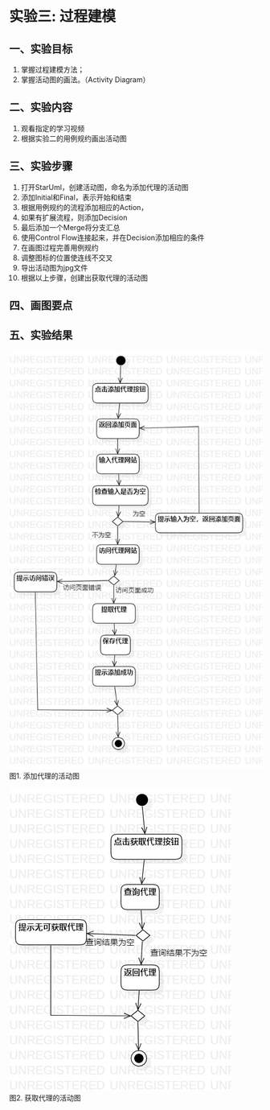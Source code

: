 # 实验三: 过程建模

## 一、实验目标

1. 掌握过程建模方法；
2. 掌握活动图的画法。（Activity Diagram）

## 二、实验内容

1.  观看指定的学习视频
2.  根据实验二的用例规约画出活动图

## 三、实验步骤

1.  打开StarUml，创建活动图，命名为添加代理的活动图
2.  添加Initial和Final，表示开始和结束
3.  根据用例规约的流程添加相应的Action，
4.  如果有扩展流程，则添加Decision
5.  最后添加一个Merge将分支汇总
6.  使用Control Flow连接起来，并在Decision添加相应的条件
7.  在画图过程完善用例规约
8.  调整图标的位置使连线不交叉
9.  导出活动图为jpg文件
10.  根据以上步骤，创建出获取代理的活动图

## 四、画图要点

## 五、实验结果

![爬取代理的活动图](./lab3_1.jpg)  
图1. 添加代理的活动图

![验证代理的活动图](./lab3_2.jpg)  
图2. 获取代理的活动图
